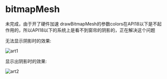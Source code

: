 # bitmapMesh

未完成，由于开了硬件加速 drawBitmapMesh的参数colors在API18以下是不起作用的，所以API18以下的系统上是看不到窗帘的阴影的，正在解决这个问题


无法显示阴影时的效果:

![art1](https://github.com/7heaven/bitmapMesh/blob/master/arts/arts1.gif)

显示出阴影时的效果:

![art2](https://github.com/7heaven/bitmapMesh/blob/master/arts/arts2.gif)

